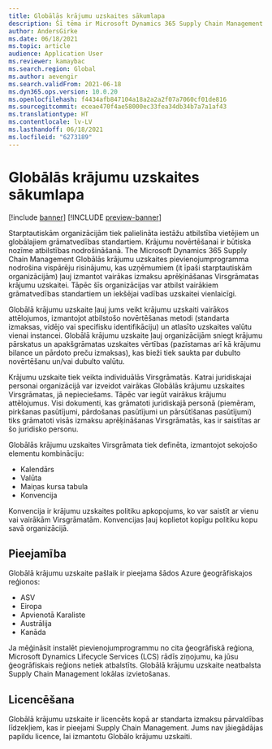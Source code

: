 ```yaml
---
title: Globālās krājumu uzskaites sākumlapa
description: Šī tēma ir Microsoft Dynamics 365 Supply Chain Management Globālās krājumu uzskaites pievienojumprogrammas mājas lapa.
author: AndersGirke
ms.date: 06/18/2021
ms.topic: article
audience: Application User
ms.reviewer: kamaybac
ms.search.region: Global
ms.author: aevengir
ms.search.validFrom: 2021-06-18
ms.dyn365.ops.version: 10.0.20
ms.openlocfilehash: f4434afb847104a18a2a2a2f07a7060cf01de816
ms.sourcegitcommit: eceae470f4ae58000ec33fea34db34b7a7a1af43
ms.translationtype: HT
ms.contentlocale: lv-LV
ms.lasthandoff: 06/18/2021
ms.locfileid: "6273189"
---
```

# <a name="global-inventory-accounting-home-page"></a>Globālās krājumu uzskaites sākumlapa

[!include [banner](../includes/banner.md)]
[!INCLUDE [preview-banner](../includes/preview-banner.md)]

Starptautiskām organizācijām tiek palielināta iestāžu atbilstība vietējiem un globālajiem grāmatvedības standartiem. Krājumu novērtēšanai ir būtiska nozīme atbilstības nodrošināšanā. The Microsoft Dynamics 365 Supply Chain Management Globālās krājumu uzskaites pievienojumprogramma nodrošina vispārēju risinājumu, kas uzņēmumiem (it īpaši starptautiskām organizācijām) ļauj izmantot vairākas izmaksu aprēķināšanas Virsgrāmatas krājumu uzskaitei. Tāpēc šīs organizācijas var atbilst vairākiem grāmatvedības standartiem un iekšējai vadības uzskaitei vienlaicīgi.

Globālā krājumu uzskaite ļauj jums veikt krājumu uzskaiti vairākos attēlojumos, izmantojot atbilstošo novērtēšanas metodi (standarta izmaksas, vidējo vai specifisku identifikāciju) un atlasīto uzskaites valūtu vienai instancei. Globālā krājumu uzskaite ļauj organizācijām sniegt krājumu pārskatus un apakšgrāmatas uzskaites vērtības (pazīstamas arī kā krājumu bilance un pārdoto preču izmaksas), kas bieži tiek saukta par dubulto novērtēšanu un/vai dubulto valūtu.

Krājumu uzskaite tiek veikta individuālās Virsgrāmatās. Katrai juridiskajai personai organizācijā var izveidot vairākas Globālās krājumu uzskaites Virsgrāmatas, jā nepieciešams. Tāpēc var iegūt vairākus krājumu attēlojumus. Visi dokumenti, kas grāmatoti juridiskajā personā (piemēram, pirkšanas pasūtījumi, pārdošanas pasūtījumi un pārsūtīšanas pasūtījumi) tiks grāmatoti visās izmaksu aprēķināšanas Virsgrāmatās, kas ir saistītas ar šo juridisko personu.

Globālās krājumu uzskaites Virsgrāmata tiek definēta, izmantojot sekojošo elementu kombināciju:

- Kalendārs
- Valūta
- Maiņas kursa tabula
- Konvencija

Konvencija ir krājumu uzskaites politiku apkopojums, ko var saistīt ar vienu vai vairākām Virsgrāmatām. Konvencijas ļauj koplietot kopīgu politiku kopu savā organizācijā.

## <a name="availability"></a>Pieejamība

Globālā krājumu uzskaite pašlaik ir pieejama šādos Azure ģeogrāfiskajos reģionos:

- ASV
- Eiropa
- Apvienotā Karaliste
- Austrālija
- Kanāda

Ja mēģināsit instalēt pievienojumprogrammu no cita ģeogrāfiskā reģiona, Microsoft Dynamics Lifecycle Services (LCS) rādīs ziņojumu, ka jūsu ģeogrāfiskais reģions netiek atbalstīts. Globālā krājumu uzskaite neatbalsta Supply Chain Management lokālas izvietošanas.

## <a name="licensing"></a>Licencēšana

Globālā krājumu uzskaite ir licencēts kopā ar standarta izmaksu pārvaldības līdzekļiem, kas ir pieejami Supply Chain Management. Jums nav jāiegādājas papildu licence, lai izmantotu Globālo krājumu uzskaiti.
